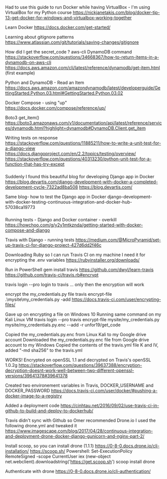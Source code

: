 
Had to use this guide to run Docker while having VirtualBox - I'm using VirtualBox for my Python course
https://nickjanetakis.com/blog/docker-tip-13-get-docker-for-windows-and-virtualbox-working-together

Learn Docker
https://docs.docker.com/get-started/

Learning about gitignore patterns
https://www.atlassian.com/git/tutorials/saving-changes/gitignore

How did I get the secret_code ?
aws-cli DynamoDB command
https://stackoverflow.com/questions/34668367/how-to-return-items-in-a-dynamodb-on-aws-cli
https://docs.aws.amazon.com/cli/latest/reference/dynamodb/get-item.html (first example)

Python and DynamoDB - Read an Item
https://docs.aws.amazon.com/amazondynamodb/latest/developerguide/GettingStarted.Python.03.html#GettingStarted.Python.03.02

Docker Compose - using "up"
https://docs.docker.com/compose/reference/up/

Boto3 get_item()
https://boto3.amazonaws.com/v1/documentation/api/latest/reference/services/dynamodb.html?highlight=dynamodb#DynamoDB.Client.get_item

Writing tests on response
https://stackoverflow.com/questions/11885211/how-to-write-a-unit-test-for-a-django-view
https://docs.djangoproject.com/en/2.2/topics/testing/overview/
https://stackoverflow.com/questions/40313230/python-unit-test-for-a-function-that-has-try-except


###
Suddenly I found this beautiful blog for developing Django app in Docker
https://blog.devartis.com/django-development-with-docker-a-completed-development-cycle-7322ad8ba508
https://blog.devartis.com/

Same blog- how to test the Django app in Docker
django-development-with-docker-testing-continuous-integration-and-docker-hub-57038ca19773
###

Running tests - Django and Docker container - overkill
https://howchoo.com/g/y2y1mtkznda/getting-started-with-docker-compose-and-django

Travis with Django - running tests
https://medium.com/@MicroPyramid/set-up-travis-ci-for-django-project-427d6dd2f46c

Downloading Ruby so I can run Travis CI on my machine
I need it for encrypting the .env variables
https://rubyinstaller.org/downloads/

Run in PowerShell
gem install travis
https://github.com/dwyl/learn-travis
https://github.com/travis-ci/travis.rb#encrypt

travis login --pro
login to travis ... only then the encryption will work

encrypt the my_credentials.py file
travis encrypt-file .\mysite\my_credentials.py -add
https://docs.travis-ci.com/user/encrypting-files/

Gave up on encrypting a file on Windows 10
Running same command on my Kali Linux VM
travis login --pro
travis encrypt-file mysite/my_credentials.py mysite/my_credentials.py.enc --add -r unfor19/get_code

Copied the my_credentials.py.enc from Linux Kali to my Google drive account
Downloaded the my_credentials.py.enc file from Google drive account to my Windows
Copied the contents of the travis.yml file K and IV, added "-md sha256" to the travis.yml

WORKS! Encrypted on openSSL 1.1 and decrypted on Travis's openSSL 1.0.2g
https://stackoverflow.com/questions/39637388/encryption-decryption-doesnt-work-well-between-two-different-openssl-versions/39641378#39641378


Created two environement variables in Travis, DOCKER_USERNAME and DOCKER_PASSWORD
https://docs.travis-ci.com/user/docker/#pushing-a-docker-image-to-a-registry

Added a deployment code
https://cinhtau.net/2016/09/02/use-travis-ci-in-github-to-build-and-deploy-to-dockerhub/


Travis didn't sync with Github so Omer recommended Drone.io
I used the following drone.yml and tweaked it
https://www.imagescape.com/blog/2017/04/28/continuous-integration-and-deployment-drone-docker-django-gunicorn-and-nginx-part-2/

Install scoop, so you can install drone (1.1.1)
https://0-8-0.docs.drone.io/cli-installation/
https://scoop.sh/
Powershell: 
Set-ExecutionPolicy RemoteSigned -scope CurrentUser
iex (new-object net.webclient).downloadstring('https://get.scoop.sh')
scoop install drone


Authenticate with drone
https://0-8-0.docs.drone.io/cli-authentication/


